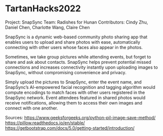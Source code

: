 # TartanHacks2022
Project: SnapSync
Team: Radishes for Hunan
Contributors: Cindy Zhu, Daniel Chen, Charlotte Wang, Claire Chen

SnapSync is a dynamic web-based community photo sharing app that enables users to upload and share photos with ease, automatically connecting with other users whose faces also appear in the photos. 

Sometimes, we take group pictures while attending events, but forget to share and ask about contacts. SnapSync helps prevent potential missed connections and increases connectivity instantly upon uploading images to SnapSync, without compromising convenience and privacy. 

Simply upload the pictures to SnapSync, enter the event name, and SnapSync’s AI-empowered facial recognition and tagging algorithm would compute encodings to match faces with other users registered in the SnapSync network. Event attendees featured in shared photos would receive notifications, allowing them to access their own images and connect with one another.


Sources:
https://www.geeksforgeeks.org/python-pil-image-save-method/
https://pillow.readthedocs.io/en/stable/
https://getbootstrap.com/docs/5.0/getting-started/introduction/
